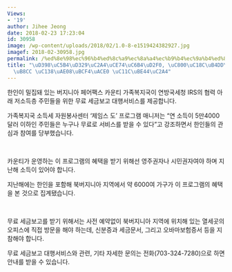 ```yaml
---
Views:
- '19'
author: Jihee Jeong
date: 2018-02-23 17:23:04
id: 30958
image: /wp-content/uploads/2018/02/1.0-8-e1519424382927.jpg
imagef: 2018-02-30958.jpg
permalink: /%ed%8e%98%ec%96%b4%ed%8c%a9%ec%8a%a4%ec%b9%b4%ec%9a%b4%ed%8b%b0-%ec%a0%80%ec%86%8c%eb%93%9d%ec%b8%b5-%eb%ac%b4%eb%a3%8c-%ec%84%b8%ea%b8%88%eb%b3%b4%ea%b3%a0-%ec%84%9c%eb%b9%84%ec%8a%a4/
title: "\uD398\uC5B4\uD329\uC2A4\uCE74\uC6B4\uD2F0, \uC800\uC18C\uB4DD\uCE35 \uBB34\
  \uB8CC \uC138\uAE08\uBCF4\uACE0 \uC11C\uBE44\uC2A4"
---
```


한인이 밀집돼 있는 버지니아 페어팩스 카운티 가족복지국이 연방국세청 IRS의 협력 아래 저소득층 주민들을 위한 무료 세금보고 대행서비스를 제공합니다.

가족복지국 소득세 자원봉사센터 ‘제임스 도’ 프로그램 매니저는 “연 소득이 5만4000달러 이하인 주민들은 누구나 무료로 서비스를 받을 수 있다”고 강조하면서 한인들의 관심과 참여를 당부했습니다.

&nbsp;

카운티가 운영하는 이 프로그램의 혜택을 받기 위해선 영주권자나 시민권자여야 하며 지난해 소득이 있어야 합니다.

지난해에는 한인을 포함해 북버지니아 지역에서 약 6000여 가구가 이 프로그램의 혜택을 본 것으로 집계됐습니다.

&nbsp;

무료 세금보고를 받기 위해서는 사전 예약없이 북버지니아 지역에 위치해 있는 열세곳의 오피스에 직접 방문을 해야 하는데, 신분증과 세금문서, 그리고 오바마보험증서 등을 지참해야 합니다.

무료 세금보고 대행서비스와 관련, 기타 자세한 문의는 전화(703-324-7280)으로 하면 안내를 받을 수 있습니다.

&nbsp;

&nbsp;